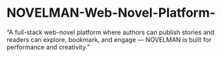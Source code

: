 # NOVELMAN-Web-Novel-Platform-
“A full-stack web-novel platform where authors can publish stories and readers can explore, bookmark, and engage — NOVELMAN is built for performance and creativity.”
